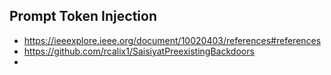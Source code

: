 ## Prompt Token Injection

* https://ieeexplore.ieee.org/document/10020403/references#references
* https://github.com/rcalix1/SaisiyatPreexistingBackdoors
* 
